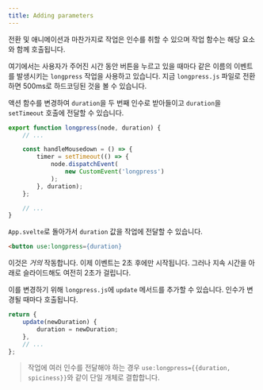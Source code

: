 ```yaml
---
title: Adding parameters
---
```


전환 및 애니메이션과 마찬가지로 작업은 인수를 취할 수 있으며 작업 함수는 해당 요소와 함께 호출됩니다.

여기에서는 사용자가 주어진 시간 동안 버튼을 누르고 있을 때마다 같은 이름의 이벤트를 발생시키는 `longpress` 작업을 사용하고 있습니다. 지금 `longpress.js` 파일로 전환하면 500ms로 하드코딩된 것을 볼 수 있습니다.

액션 함수를 변경하여 `duration`을 두 번째 인수로 받아들이고 `duration`을 `setTimeout` 호출에 전달할 수 있습니다.

```js
export function longpress(node, duration) {
	// ...

	const handleMousedown = () => {
		timer = setTimeout(() => {
			node.dispatchEvent(
				new CustomEvent('longpress')
			);
		}, duration);
	};

	// ...
}
```

`App.svelte`로 돌아가서 `duration` 값을 작업에 전달할 수 있습니다.

```html
<button use:longpress={duration}
```

이것은 *거의* 작동합니다. 이제 이벤트는 2초 후에만 시작됩니다. 그러나 지속 시간을 아래로 슬라이드해도 여전히 2초가 걸립니다.

이를 변경하기 위해 `longpress.js`에 `update` 메서드를 추가할 수 있습니다. 인수가 변경될 때마다 호출됩니다.

```js
return {
	update(newDuration) {
		duration = newDuration;
	},
	// ...
};
```

> 작업에 여러 인수를 전달해야 하는 경우 `use:longpress={{duration, spiciness}}`와 같이 단일 개체로 결합합니다.